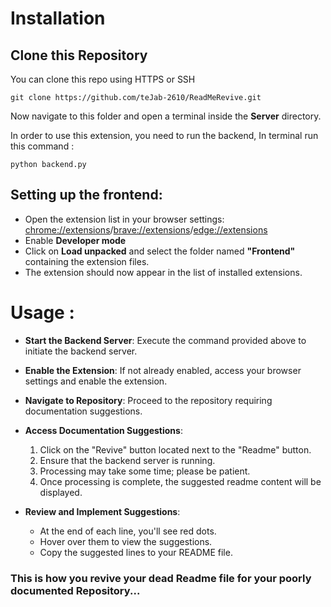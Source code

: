 

# Installation

## Clone this Repository

You can clone this repo using HTTPS or SSH

    git clone https://github.com/teJab-2610/ReadMeRevive.git

Now navigate to this folder and open a terminal inside the **Server** directory.

In order to use this extension, you need to run the backend,
In terminal run this command :

    python backend.py

## Setting up the frontend:

- Open the extension list in your browser settings: [chrome://extensions](chrome://extensions)/[brave://extensions](brave://extensions)/[edge://extensions](edge://extensions)
- Enable **Developer mode**
- Click on **Load unpacked** and select the folder named **"Frontend"** containing the extension files.
- The extension should now appear in the list of installed extensions.


# Usage :
- **Start the Backend Server**: Execute the command provided above to initiate the backend server.
- **Enable the Extension**: If not already enabled, access your browser settings and enable the extension.
- **Navigate to Repository**: Proceed to the repository requiring documentation suggestions.
- **Access Documentation Suggestions**:
  1. Click on the "Revive" button located next to the "Readme" button.
  2. Ensure that the backend server is running.
  3. Processing may take some time; please be patient.
  4. Once processing is complete, the suggested readme content will be displayed.

- **Review and Implement Suggestions**:
  - At the end of each line, you'll see red dots.
  - Hover over them to view the suggestions.
  - Copy the suggested lines to your README file.
    
### This is how you revive your dead Readme file for your poorly documented Repository...
